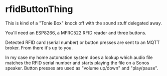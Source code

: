 # rfidButtonThing
This is kind of a "Tonie Box" knock off with the sound stuff delegated away.

You'll need an ESP8266, a MFRC522 RFID reader and three buttons.

Detected RFID card (serial number) or button presses are sent to an MQTT broker. From there it's up to you.

In my case my home automation system does a lookup which audio file matches the RFID serial number and starts playing the file on a Sonos speaker.
Button presses are used as "volume up/down" and "play/pause".
